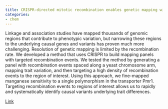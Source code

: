 ```yaml
---
title: CRISPR-directed mitotic recombination enables genetic mapping without crosses
categories:
- chem
---
```

Linkage and association studies have mapped thousands of genomic regions that
contribute to phenotypic variation, but narrowing these regions to the
underlying causal genes and variants has proven much more challenging.
Resolution of genetic mapping is limited by the recombination rate. We
developed a method that uses CRISPR to build mapping panels with targeted
recombination events. We tested the method by generating a panel with
recombination events spaced along a yeast chromosome arm, mapping trait
variation, and then targeting a high density of recombination events to the
region of interest. Using this approach, we fine-mapped manganese sensitivity
to a single polymorphism in the transporter Pmr1. Targeting recombination
events to regions of interest allows us to rapidly and systematically identify
causal variants underlying trait differences.

<!--more-->

[Link](http://biorxiv.org/content/early/2016/02/19/040428)
